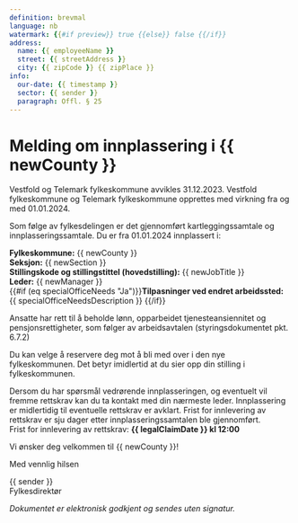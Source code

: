 ```yaml
---
definition: brevmal
language: nb
watermark: {{#if preview}} true {{else}} false {{/if}}
address:
  name: {{ employeeName }}
  street: {{ streetAddress }}
  city: {{ zipCode }} {{ zipPlace }}
info:
  our-date: {{ timestamp }}
  sector: {{ sender }}
  paragraph: Offl. § 25
---
```


# Melding om innplassering i {{ newCounty }}
Vestfold og Telemark fylkeskommune avvikles 31.12.2023. Vestfold fylkeskommune og Telemark fylkeskommune opprettes med virkning fra og med 01.01.2024.

Som følge av fylkesdelingen er det gjennomført kartleggingssamtale og innplasseringssamtale. Du er fra 01.01.2024 innplassert i:  

**Fylkeskommune:** {{ newCounty }}<br>
**Seksjon:** {{ newSection }}<br>
**Stillingskode og stillingstittel (hovedstilling):** {{ newJobTitle }}<br>
**Leder:** {{ newManager }}<br>
{{#if (eq specialOfficeNeeds "Ja")}}**Tilpasninger ved endret arbeidssted:** {{ specialOfficeNeedsDescription }} {{/if}}

Ansatte har rett til å beholde lønn, opparbeidet tjenesteansiennitet og pensjonsrettigheter, som følger av arbeidsavtalen (styringsdokumentet pkt. 6.7.2)

Du kan velge å reservere deg mot å bli med over i den nye fylkeskommunen. Det betyr imidlertid at du sier opp din stilling i fylkeskommunen. 

Dersom du har spørsmål vedrørende innplasseringen, og eventuelt vil fremme rettskrav kan du ta kontakt med din nærmeste leder. Innplassering er midlertidig til eventuelle rettskrav er avklart. Frist for innlevering av rettskrav er sju dager etter innplasseringssamtalen ble gjennomført.<br>
Frist for innlevering av rettskrav: **{{ legalClaimDate }} kl 12:00**

Vi ønsker deg velkommen til {{ newCounty }}! 


Med vennlig hilsen

{{ sender }}
<br>
Fylkesdirektør

*Dokumentet er elektronisk godkjent og sendes uten signatur.*